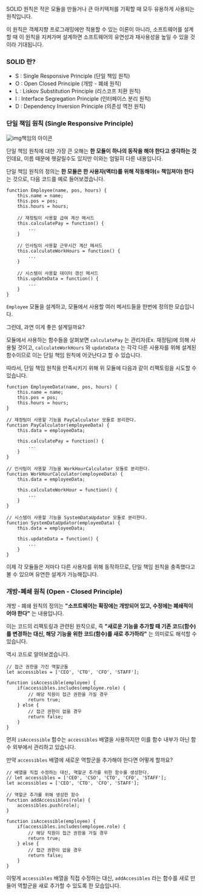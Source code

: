 SOLID 원칙은 작은 모듈을 만들거나 큰 아키텍처를 기획할 때 모두 유용하게 사용되는 원칙입니다.

 

이 원칙은 객체지향 프로그래밍에만 적용할 수 있는 이론이 아니라, 소프트웨어를 설계할 때 이 원칙을 지켜가며 설계하면 소프트웨어의 유연성과 재사용성을 높일 수 있을 것이라 기대됩니다.

### **SOLID 란?**



- S : Single Responsive Principle (단일 책임 원칙)
- O : Open Closed Principle (개방 - 폐쇄 원칙)
- L : Liskov Substitution Principle (리스코프 치환 원칙)
- I : Interface Segregation Principle (인터페이스 분리 원칙)
- D : Dependency Inversion Principle (의존성 역전 원칙)

### **단일 책임 원칙 (Single Responsive Principle)**





![img](https://blog.kakaocdn.net/dn/vV2A4/btrdFmCqjDY/0QnKtLJnnGjy9KYOHuEmQ0/img.jpg)책임의 아이콘



단일 책임 원칙에 대한 가장 큰 오해는 **한 모듈이 하나의 동작을 해야 한다고 생각하는 것** 인데요, 이름 때문에 헷갈릴수도 있지만 이와는 엄밀히 다른 내용입니다.

 

단일 책임 원칙의 정의는 **한 모듈은 한 사용자(액터)를 위해 작동해야(= 책임져야) 한다**는 것으로, 다음 코드를 예로 들어보겠습니다.

```
function Employee(name, pos, hours) {
    this.name = name;
    this.pos = pos;
    this.hours = hours;

    // 재정팀이 사용할 급여 계산 메서드
    this.calculatePay = function() {
        ...
    }

    // 인사팀이 사용할 근무시간 계산 메서드
    this.calculateWorkHours = function() {
        ...
    }

    // 시스템이 사용할 데이터 갱신 메서드
    this.updateData = function() {
        ...
    }
}
```

`Employee` 모듈을 설계하고, 모듈에서 사용할 여러 메서드들을 한번에 정의한 모습입니다.

그런데, 과연 이게 좋은 설계일까요?

 

모듈에서 사용하는 함수들을 살펴보면 `calculatePay` 는 관리자(Ex. 재정팀)에 의해 사용될 것이고, `calculateWorkHours` 와 `updateData` 는 각각 다른 사용자를 위해 설계된 함수이므로 이는 단일 책임 원칙에 어긋난다고 할 수 있습니다.

 

따라서, 단일 책임 원칙을 만족시키기 위해 위 모듈에 다음과 같이 리팩토링을 시도할 수 있습니다.

```
function EmployeeData(name, pos, hours) {
    this.name = name;
    this.pos = pos;
    this.hours = hours;
}

// 재정팀이 사용할 기능을 PayCalculator 모듈로 분리한다.
function PayCalculator(employeeData) {
    this.data = employeeData;

    this.calculatePay = function() {
        ...
    }
}

// 인사팀이 사용할 기능을 WorkHourCalculator 모듈로 분리한다.
function WorkHourCalculator(employeeData) {
    this.data = employeeData;

    this.calculateWorkHour = function() {
        ...
    }
}

// 시스템이 사용할 기능을 SystemDataUpdator 모듈로 분리한다.
function SystemDataUpdator(employeeData) {
    this.data = employeeData;

    this.updateData = function() {
        ...
    }
}
```

이제 각 모듈들은 저마다 다른 사용자를 위해 동작하므로, 단일 책임 원칙을 충족했다고 볼 수 있으며 유연한 설계가 가능해집니다.

### **개방-폐쇄 원칙 (Open - Closed Principle)**



개방 - 폐쇄 원칙의 정의는 **"소프트웨어는 확장에는 개방되어 있고, 수정에는 폐쇄적이어야 한다"** 는 내용입니다.

 

이는 코드의 리팩토링과 관련된 원칙으로, 즉 **"새로운 기능을 추가할 때 기존 코드(함수)를 변경하는 대신, 해당 기능을 위한 코드(함수)를 새로 추가하라"** 는 의미로도 해석할 수 있습니다.

 

역시 코드로 알아보겠습니다.

```
// 접근 권한을 가진 역할군들
let accessibles = ['CEO', 'CTO', 'CFO', 'STAFF'];

function isAccessible(employee) {
    if(accessibles.includes(employee.role) {
        // 해당 직원이 접근 권한을 가질 경우
        return true;
    } else {
        // 접근 권한이 없을 경우
        return false;
    }
}
```

먼저 `isAccessible` 함수는 `accessibles` 배열을 사용하지만 이를 함수 내부가 아닌 함수 외부에서 관리하고 있습니다.

만약 `accessibles` 배열에 새로운 역할군을 추가해야 한다면 어떻게 할까요?

```
// 배열을 직접 수정하는 대신, 역할군 추가를 위한 함수를 생성한다.
// let accessibles = ['CEO', 'CSO', 'CTO', 'CFO', 'STAFF'];
let accessibles = ['CEO', 'CTO', 'CFO', 'STAFF'];

// 역할군 추가를 위해 생성한 함수
function addAccessibles(role) {
    accessibles.push(role);
}

function isAccessible(employee) {
    if(accessibles.includes(employee.role) {
        // 해당 직원이 접근 권한을 가질 경우
        return true;
    } else {
        // 접근 권한이 없을 경우
        return false;
    }
}
```

이렇게 `accessibles` 배열을 직접 수정하는 대신, `addAccesibles` 라는 함수를 새로 만들어 역할군을 새로 추가할 수 있도록 한 모습입니다.